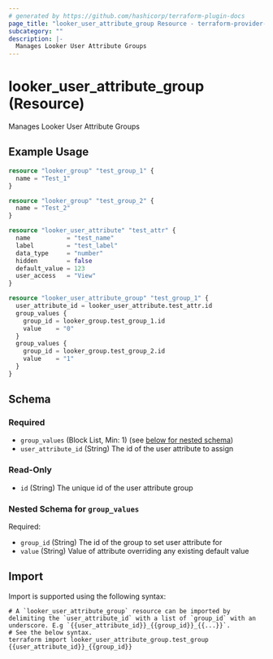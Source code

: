 ```yaml
---
# generated by https://github.com/hashicorp/terraform-plugin-docs
page_title: "looker_user_attribute_group Resource - terraform-provider-looker"
subcategory: ""
description: |-
  Manages Looker User Attribute Groups
---
```


# looker_user_attribute_group (Resource)

Manages Looker User Attribute Groups

## Example Usage

```terraform
resource "looker_group" "test_group_1" {
  name = "Test_1"
}

resource "looker_group" "test_group_2" {
  name = "Test_2"
}

resource "looker_user_attribute" "test_attr" {
  name          = "test_name"
  label         = "test_label"
  data_type     = "number"
  hidden        = false
  default_value = 123
  user_access   = "View"
}

resource "looker_user_attribute_group" "test_group_1" {
  user_attribute_id = looker_user_attribute.test_attr.id
  group_values {
    group_id = looker_group.test_group_1.id
    value    = "0"
  }
  group_values {
    group_id = looker_group.test_group_2.id
    value    = "1"
  }
}
```

<!-- schema generated by tfplugindocs -->
## Schema

### Required

- `group_values` (Block List, Min: 1) (see [below for nested schema](#nestedblock--group_values))
- `user_attribute_id` (String) The id of the user attribute to assign

### Read-Only

- `id` (String) The unique id of the user attribute group

<a id="nestedblock--group_values"></a>
### Nested Schema for `group_values`

Required:

- `group_id` (String) The id of the group to set user attribute for
- `value` (String) Value of attribute overriding any existing default value

## Import

Import is supported using the following syntax:

```shell
# A `looker_user_attribute_group` resource can be imported by delimiting the `user_attribute_id` with a list of `group_id` with an underscore. E.g `{{user_attribute_id}}_{{group_id}}_{{...}}`. 
# See the below syntax.
terraform import looker_user_attribute_group.test_group {{user_attribute_id}}_{{group_id}}
```
